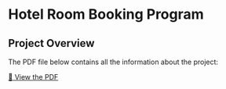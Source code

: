 # Hotel Room Booking Program

## Project Overview

The PDF file below contains all the information about the project:

[📄 View the PDF](https://github.com/SubriaIs/Hotel_room_booking/blob/main/Hotel%20room%20booking%20program.pdf)

